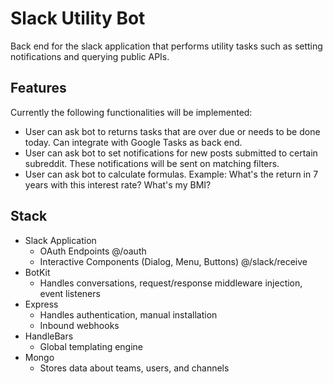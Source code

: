 # Slack Utility Bot
Back end for the slack application that performs utility tasks such as setting notifications and querying public APIs.

## Features
Currently the following functionalities will be implemented:
- User can ask bot to returns tasks that are over due or needs to be done today. Can integrate with Google Tasks as back end.
- User can ask bot to set notifications for new posts submitted to certain subreddit. These notifications will be sent on matching filters.
- User can ask bot to calculate formulas. Example: What's the return in 7 years with this interest rate? What's my BMI?

## Stack
- Slack Application
    - OAuth Endpoints @/oauth
    - Interactive Components (Dialog, Menu, Buttons) @/slack/receive
- BotKit
    - Handles conversations, request/response middleware injection, event listeners
- Express
    - Handles authentication, manual installation
    - Inbound webhooks
- HandleBars
    - Global templating engine
- Mongo
    - Stores data about teams, users, and channels